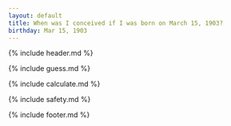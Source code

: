 ```yaml
---
layout: default
title: When was I conceived if I was born on March 15, 1903?
birthday: Mar 15, 1903
---
```


{% include header.md %}

{% include guess.md %}

{% include calculate.md %}

{% include safety.md %}

{% include footer.md %}



